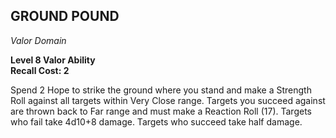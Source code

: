 ## GROUND POUND  
_Valor Domain_  

**Level 8 Valor Ability**  
**Recall Cost: 2**  

Spend 2 Hope to strike the ground where you stand and make a Strength Roll against all targets within Very Close range. Targets you succeed against are thrown back to Far range and must make a Reaction Roll (17). Targets who fail take 4d10+8 damage. Targets who succeed take half damage.  
